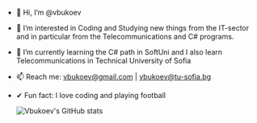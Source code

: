 - 👋 Hi, I’m @vbukoev
- 👀 I’m interested in Coding and Studying new things from the IT-sector and in particular from the Telecommunications and C# programs.
- 🌱 I’m currently learning the C# path in SoftUni and I also learn Telecommunications in Technical University of Sofia
- 📫 Reach me: vbukoev@gmail.com | vbukoev@tu-sofia.bg
- ✔ Fun fact: I love coding and playing football

  
  ![Vbukoev's GitHub stats](https://github-readme-stats.vercel.app/api?username=vbukoev&show_icons=true&theme=cobalt)
<!---
vbukoev/vbukoev is a ✨ special ✨ repository because its `README.md` (this file) appears on your GitHub profile.
You can click the Preview link to take a look at your changes.
--->
